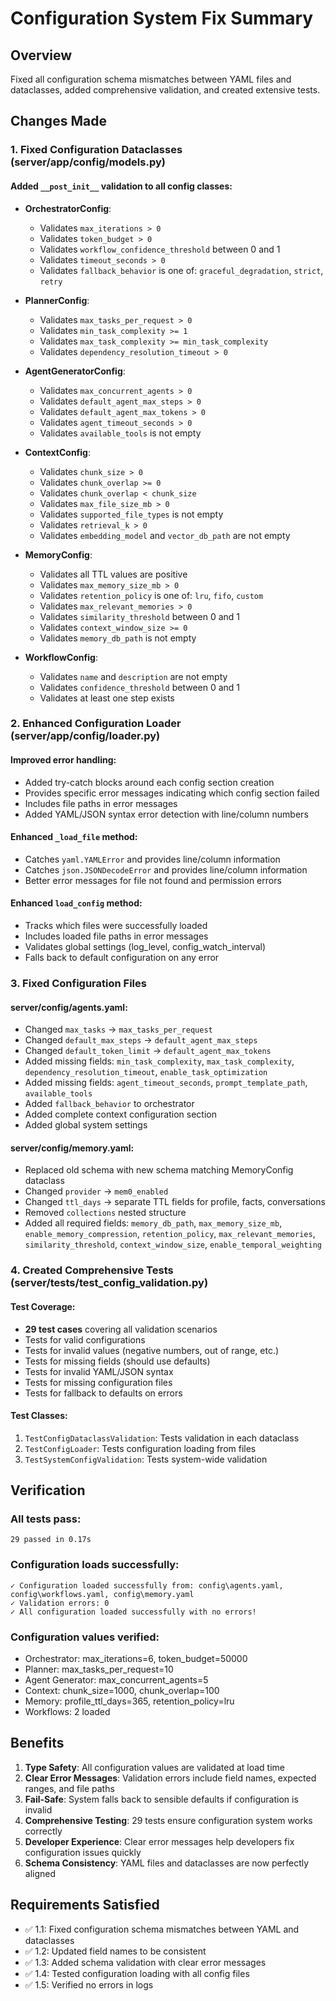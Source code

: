 # Configuration System Fix Summary

## Overview
Fixed all configuration schema mismatches between YAML files and dataclasses, added comprehensive validation, and created extensive tests.

## Changes Made

### 1. Fixed Configuration Dataclasses (server/app/config/models.py)

#### Added `__post_init__` validation to all config classes:

- **OrchestratorConfig**: 
  - Validates `max_iterations > 0`
  - Validates `token_budget > 0`
  - Validates `workflow_confidence_threshold` between 0 and 1
  - Validates `timeout_seconds > 0`
  - Validates `fallback_behavior` is one of: `graceful_degradation`, `strict`, `retry`

- **PlannerConfig**:
  - Validates `max_tasks_per_request > 0`
  - Validates `min_task_complexity >= 1`
  - Validates `max_task_complexity >= min_task_complexity`
  - Validates `dependency_resolution_timeout > 0`

- **AgentGeneratorConfig**:
  - Validates `max_concurrent_agents > 0`
  - Validates `default_agent_max_steps > 0`
  - Validates `default_agent_max_tokens > 0`
  - Validates `agent_timeout_seconds > 0`
  - Validates `available_tools` is not empty

- **ContextConfig**:
  - Validates `chunk_size > 0`
  - Validates `chunk_overlap >= 0`
  - Validates `chunk_overlap < chunk_size`
  - Validates `max_file_size_mb > 0`
  - Validates `supported_file_types` is not empty
  - Validates `retrieval_k > 0`
  - Validates `embedding_model` and `vector_db_path` are not empty

- **MemoryConfig**:
  - Validates all TTL values are positive
  - Validates `max_memory_size_mb > 0`
  - Validates `retention_policy` is one of: `lru`, `fifo`, `custom`
  - Validates `max_relevant_memories > 0`
  - Validates `similarity_threshold` between 0 and 1
  - Validates `context_window_size >= 0`
  - Validates `memory_db_path` is not empty

- **WorkflowConfig**:
  - Validates `name` and `description` are not empty
  - Validates `confidence_threshold` between 0 and 1
  - Validates at least one step exists

### 2. Enhanced Configuration Loader (server/app/config/loader.py)

#### Improved error handling:
- Added try-catch blocks around each config section creation
- Provides specific error messages indicating which config section failed
- Includes file paths in error messages
- Added YAML/JSON syntax error detection with line/column numbers

#### Enhanced `_load_file` method:
- Catches `yaml.YAMLError` and provides line/column information
- Catches `json.JSONDecodeError` and provides line/column information
- Better error messages for file not found and permission errors

#### Enhanced `load_config` method:
- Tracks which files were successfully loaded
- Includes loaded file paths in error messages
- Validates global settings (log_level, config_watch_interval)
- Falls back to default configuration on any error

### 3. Fixed Configuration Files

#### server/config/agents.yaml:
- Changed `max_tasks` → `max_tasks_per_request`
- Changed `default_max_steps` → `default_agent_max_steps`
- Changed `default_token_limit` → `default_agent_max_tokens`
- Added missing fields: `min_task_complexity`, `max_task_complexity`, `dependency_resolution_timeout`, `enable_task_optimization`
- Added missing fields: `agent_timeout_seconds`, `prompt_template_path`, `available_tools`
- Added `fallback_behavior` to orchestrator
- Added complete context configuration section
- Added global system settings

#### server/config/memory.yaml:
- Replaced old schema with new schema matching MemoryConfig dataclass
- Changed `provider` → `mem0_enabled`
- Changed `ttl_days` → separate TTL fields for profile, facts, conversations
- Removed `collections` nested structure
- Added all required fields: `memory_db_path`, `max_memory_size_mb`, `enable_memory_compression`, `retention_policy`, `max_relevant_memories`, `similarity_threshold`, `context_window_size`, `enable_temporal_weighting`

### 4. Created Comprehensive Tests (server/tests/test_config_validation.py)

#### Test Coverage:
- **29 test cases** covering all validation scenarios
- Tests for valid configurations
- Tests for invalid values (negative numbers, out of range, etc.)
- Tests for missing fields (should use defaults)
- Tests for invalid YAML/JSON syntax
- Tests for missing configuration files
- Tests for fallback to defaults on errors

#### Test Classes:
1. `TestConfigDataclassValidation`: Tests validation in each dataclass
2. `TestConfigLoader`: Tests configuration loading from files
3. `TestSystemConfigValidation`: Tests system-wide validation

## Verification

### All tests pass:
```
29 passed in 0.17s
```

### Configuration loads successfully:
```
✓ Configuration loaded successfully from: config\agents.yaml, config\workflows.yaml, config\memory.yaml
✓ Validation errors: 0
✓ All configuration loaded successfully with no errors!
```

### Configuration values verified:
- Orchestrator: max_iterations=6, token_budget=50000
- Planner: max_tasks_per_request=10
- Agent Generator: max_concurrent_agents=5
- Context: chunk_size=1000, chunk_overlap=100
- Memory: profile_ttl_days=365, retention_policy=lru
- Workflows: 2 loaded

## Benefits

1. **Type Safety**: All configuration values are validated at load time
2. **Clear Error Messages**: Validation errors include field names, expected ranges, and file paths
3. **Fail-Safe**: System falls back to sensible defaults if configuration is invalid
4. **Comprehensive Testing**: 29 tests ensure configuration system works correctly
5. **Developer Experience**: Clear error messages help developers fix configuration issues quickly
6. **Schema Consistency**: YAML files and dataclasses are now perfectly aligned

## Requirements Satisfied

- ✅ 1.1: Fixed configuration schema mismatches between YAML and dataclasses
- ✅ 1.2: Updated field names to be consistent
- ✅ 1.3: Added schema validation with clear error messages
- ✅ 1.4: Tested configuration loading with all config files
- ✅ 1.5: Verified no errors in logs
